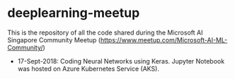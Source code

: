 # deeplearning-meetup
This is the repository of all the code shared during the Microsoft AI Singapore
Community Meetup (https://www.meetup.com/Microsoft-AI-ML-Community/)

* 17-Sept-2018: Coding Neural Networks using Keras. Jupyter Notebook was hosted on
Azure Kubernetes Service (AKS).
